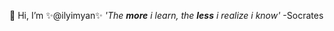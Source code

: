 👋 Hi, I’m ✨@ilyimyan✨
 <i>'The <b>more</b> i learn, the <b>less</b> i realize i know'</i>
-Socrates

<!---
ilyimyan/ilyimyan is a ✨ special ✨ repository because its `README.md` (this file) appears on your GitHub profile.
You can click the Preview link to take a look at your changes.
--->
